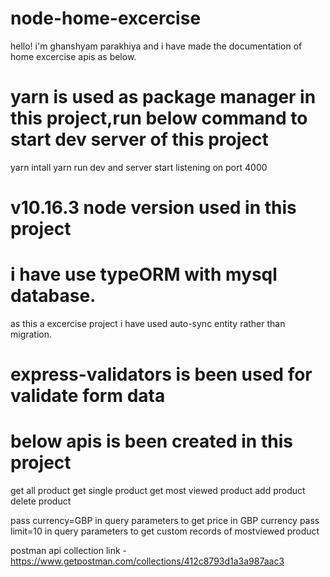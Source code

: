 # node-home-excercise

hello! i'm ghanshyam parakhiya and i have made the documentation of home excercise apis as below.

# yarn is used as package manager in this project,run below command to start dev server of this project

yarn intall
yarn run dev
and server start listening on port 4000

# v10.16.3 node version used in this project

# i have use typeORM with mysql database.
as this a excercise project i have used auto-sync entity rather than migration.

# express-validators is been used for validate form data

# below apis is been created in this project
get all product
get single product
get most viewed product
add product 
delete product

pass currency=GBP in query parameters to get price in GBP currency 
pass limit=10 in query parameters to get custom records of mostviewed product

postman api collection link - https://www.getpostman.com/collections/412c8793d1a3a987aac3



